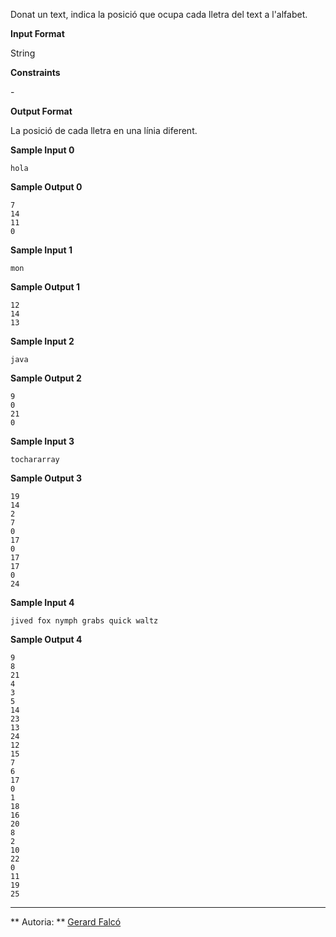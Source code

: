 Donat un text, indica la posició que ocupa cada lletra del text a
l'alfabet.

**Input Format**

String

**Constraints**

\-

**Output Format**

La posició de cada lletra en una línia diferent.

**Sample Input 0**

    hola

**Sample Output 0**

    7
    14
    11
    0

**Sample Input 1**

    mon

**Sample Output 1**

    12
    14
    13

**Sample Input 2**

    java

**Sample Output 2**

    9
    0
    21
    0

**Sample Input 3**

    tochararray

**Sample Output 3**

    19
    14
    2
    7
    0
    17
    0
    17
    17
    0
    24

**Sample Input 4**

    jived fox nymph grabs quick waltz

**Sample Output 4**

    9
    8
    21
    4
    3
    5
    14
    23
    13
    24
    12
    15
    7
    6
    17
    0
    1
    18
    16
    20
    8
    2
    10
    22
    0
    11
    19
    25

----------

** Autoria: **
[Gerard Falcó](https://github.com/gerardfp)
